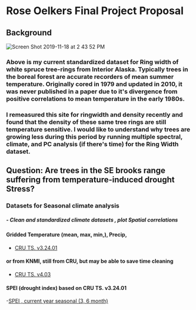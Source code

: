 # Rose Oelkers Final Project Proposal

## Background

![Screen Shot 2019-11-18 at 2 43 52 PM](https://user-images.githubusercontent.com/46793400/69091629-b1668400-0a18-11ea-9920-9ca70946fe61.png)

### Above is my  current standardized dataset for Ring width of white spruce tree-rings from Interior Alaska. Typically trees in the boreal forest are accurate recorders of mean summer temperature. Originally  cored in 1979 and updated in 2010, it was never published in a paper due to it's divergence from positive correlations to  mean temperature in the early 1980s. 

### I remeasured this site for ringwidth and density recently and found that the density of these same tree rings are still temperature sensitive.  I would like to understand why trees are growing less during this period by running multiple spectral, climate, and PC analysis (if there's time) for the Ring Width dataset.

## Question: Are trees in the SE brooks range suffering from temperature-induced drought Stress?


### Datasets for Seasonal climate analysis 

##### - Clean and standardized climate datasets , plot Spatial correlations

#### Gridded Temperature (mean,  max, min,),  Precip, 
- [CRU TS. v3.24.01 ](https://crudata.uea.ac.uk/cru/data/hrg/cru_ts_3.24.01/cruts.1701201703.v3.24.01/)

#### or from  KNMI, still from CRU, but may be able to save time cleaning
- [CRU TS. v4.03](https://climexp.knmi.nl/selectfield_obs2.cgi?id=someone@somewhere)

#### SPEI (drought index) based on CRU TS. v3.24.01
-[SPEI , current year seasonal (3, 6 month)](http://digital.csic.es/handle/10261/153475)
